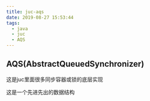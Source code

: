```yaml
---
title: juc-aqs
date: 2019-08-27 15:53:44
tags:
  - java
  - juc
  - AQS
---
```




## AQS(AbstractQueuedSynchronizer)

这是juc里面很多同步容器或锁的底层实现

这是一个先进先出的数据结构









